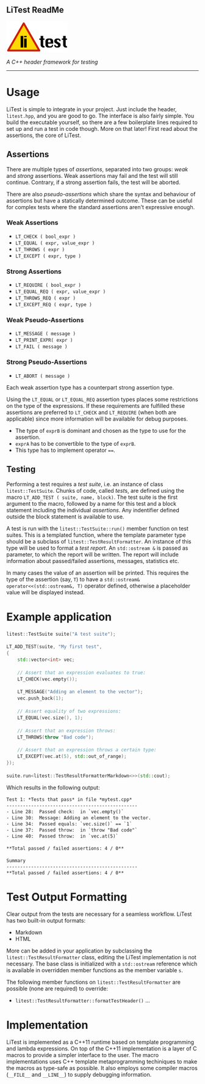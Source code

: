 
LiTest ReadMe
-----------------------------

![LiTest logo](litest_logo.png)

*A C++ header framework for testing*

-----------------------------

# Usage

LiTest is simple to integrate in your project. Just include the header, `litest.hpp`, and you are good to go.
The interface is also fairly simple. You build the executable yourself, so there are a few boilerplate lines required to set up and run a test in code though.
More on that later! First read about the assertions, the core of LiTest.


## Assertions

There are multiple types of *assertions*, separated into two groups: *weak* and *strong* assertions.
Weak assertions may fail and the test will still continue. Contrary, if a strong assertion fails,
the test will be aborted.

There are also *pseudo-assertions* which share the syntax and behaviour of assertions but have a statically determined outcome. These can be useful for complex tests where the standard assertions aren't expressive enough.

### Weak Assertions

- `LT_CHECK ( bool_expr )`
- `LT_EQUAL ( expr, value_expr )`
- `LT_THROWS ( expr )`
- `LT_EXCEPT ( expr, type )`

### Strong Assertions

- `LT_REQUIRE ( bool_expr )`
- `LT_EQUAL_REQ ( expr, value_expr )`
- `LT_THROWS_REQ ( expr )`
- `LT_EXCEPT_REQ ( expr, type )`

### Weak Pseudo-Assertions

- `LT_MESSAGE ( message )`
- `LT_PRINT_EXPR( expr )`
- `LT_FAIL ( message )`

### Strong Pseudo-Assertions

- `LT_ABORT ( message )`

Each weak assertion type has a counterpart strong assertion type.

Using the `LT_EQUAL` or `LT_EQUAL_REQ` assertion types places some restrictions on the type of the expressions.
If these requirements are fulfilled these assertions are preferred to `LT_CHECK` and `LT_REQUIRE` (when both are applicable) since more information will be available for debug purposes.

- The type of `exprB` is dominant and chosen as the type to use for the assertion.
- `exprA` has to be convertible to the type of `exprB`.
- This type has to implement operator `==`.

## Testing

Performing a test requires a *test suite*, i.e. an instance of class `litest::TestSuite`.
Chunks of code, called *test*s, are defined using the macro `LT_ADD_TEST ( suite, name, block)`. The test suite is the first argument to the macro, followed by a name for this test and a block statement including the individual *assertions*. Any indentifier defined outside the block statement is available to use.

A test is run with the `litest::TestSuite::run()` member function on test suites. This is a templated function, where the template parameter type should be a subclass of `litest::TestResultFormatter`. An instance of this type will be used to format a *test report*. An `std::ostream &` is passed as parameter, to which the report will be written. The report will include information about passed/failed assertions, messages, statistics etc.

In many cases the value of an assertion will be printed. This requires the type of the assertion (say, `T`) to have a `std::ostream& operator<<(std::ostream&, T)` operator defined, otherwise a placeholder value will be displayed instead.



# Example application

~~~cpp
litest::TestSuite suite("A test suite");

LT_ADD_TEST(suite, "My first test",
{
	std::vector<int> vec;

	// Assert that an expression evaluates to true:
	LT_CHECK(vec.empty());

	LT_MESSAGE("Adding an element to the vector");
	vec.push_back(1);

	// Assert equality of two expressions:
	LT_EQUAL(vec.size(), 1);

	// Assert that an expression throws:
	LT_THROWS(throw "Bad code");

	// Assert that an expression throws a certain type:
	LT_EXCEPT(vec.at(5), std::out_of_range);
});

suite.run<litest::TestResultFormatterMarkdown<>>(std::cout);
~~~

Which results in the following output:

~~~
Test 1: *Tests that pass* in file *mytest.cpp*
------------------------------------------------
- Line 28:	Passed check:  in `vec.empty()`
- Line 30:	Message: Adding an element to the vector.
- Line 34:	Passed equals: `vec.size()` == `1`
- Line 37:	Passed throw:  in `throw "Bad code"`
- Line 40:	Passed throw:  in `vec.at(5)`

**Total passed / failed assertions: 4 / 0**

Summary
------------------------------------------------
**Total passed / failed assertions: 4 / 0**
~~~

# Test Output Formatting

Clear output from the tests are necessary for a seamless workflow. LiTest has two built-in output formats:

- Markdown
- HTML

More can be added in your application by subclassing the `litest::TestResultFormatter` class, editing the
LiTest implementation is not necessary. The base class is initialized with a `std::ostream` reference
which is available in overridden member functions as the member variable `s`.

The following member functions on `litest::TestResultFormatter` are possible (none are required) to override:

- `litest::TestResultFormatter::formatTestHeader()`
...

# Implementation

LiTest is implemented as a C++11 runtime based on template programming and lambda expressions.
On top of the C++11 implementation is a layer of C macros to provide a simpler interface to the user.
The macro implementations uses C++ template metaprogramming techiniques to make the macros
as type-safe as possible. It also employs some compiler macros (`__FILE__` and `__LINE__`)
to supply debugging information.